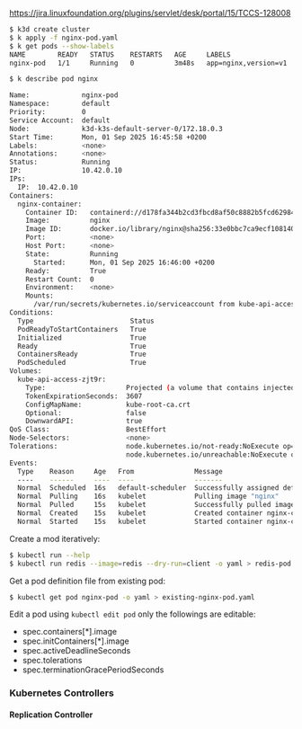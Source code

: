 https://jira.linuxfoundation.org/plugins/servlet/desk/portal/15/TCCS-128008

```bash
$ k3d create cluster
$ k apply -f nginx-pod.yaml
$ k get pods --show-labels
NAME        READY   STATUS    RESTARTS   AGE     LABELS
nginx-pod   1/1     Running   0          3m48s   app=nginx,version=v1
```

```bash
$ k describe pod nginx

Name:             nginx-pod
Namespace:        default
Priority:         0
Service Account:  default
Node:             k3d-k3s-default-server-0/172.18.0.3
Start Time:       Mon, 01 Sep 2025 16:45:58 +0200
Labels:           <none>
Annotations:      <none>
Status:           Running
IP:               10.42.0.10
IPs:
  IP:  10.42.0.10
Containers:
  nginx-container:
    Container ID:   containerd://d178fa344b2cd3fbcd8af50c8882b5fcd62984db41c4b7694c3b67b68a247852
    Image:          nginx
    Image ID:       docker.io/library/nginx@sha256:33e0bbc7ca9ecf108140af6288c7c9d1ecc77548cbfd3952fd8466a75edefe57
    Port:           <none>
    Host Port:      <none>
    State:          Running
      Started:      Mon, 01 Sep 2025 16:46:00 +0200
    Ready:          True
    Restart Count:  0
    Environment:    <none>
    Mounts:
      /var/run/secrets/kubernetes.io/serviceaccount from kube-api-access-zjt9r (ro)
Conditions:
  Type                        Status
  PodReadyToStartContainers   True
  Initialized                 True
  Ready                       True
  ContainersReady             True
  PodScheduled                True
Volumes:
  kube-api-access-zjt9r:
    Type:                    Projected (a volume that contains injected data from multiple sources)
    TokenExpirationSeconds:  3607
    ConfigMapName:           kube-root-ca.crt
    Optional:                false
    DownwardAPI:             true
QoS Class:                   BestEffort
Node-Selectors:              <none>
Tolerations:                 node.kubernetes.io/not-ready:NoExecute op=Exists for 300s
                             node.kubernetes.io/unreachable:NoExecute op=Exists for 300s
Events:
  Type    Reason     Age   From               Message
  ----    ------     ----  ----               -------
  Normal  Scheduled  16s   default-scheduler  Successfully assigned default/nginx-pod to k3d-k3s-default-server-0
  Normal  Pulling    16s   kubelet            Pulling image "nginx"
  Normal  Pulled     15s   kubelet            Successfully pulled image "nginx" in 1.055s (1.055s including waiting). Image size: 68855984 bytes.
  Normal  Created    15s   kubelet            Created container nginx-container
  Normal  Started    15s   kubelet            Started container nginx-container
```

Create a mod iteratively:

```bash
$ kubectl run --help
$ kubectl run redis --image=redis --dry-run=client -o yaml > redis-pod.yaml
```

Get a pod definition file from existing pod:

```bash
$ kubectl get pod nginx-pod -o yaml > existing-nginx-pod.yaml
```

Edit a pod using `kubectl edit pod` only the followings are editable:

- spec.containers[*].image
- spec.initContainers[*].image
- spec.activeDeadlineSeconds
- spec.tolerations
- spec.terminationGracePeriodSeconds


### Kubernetes Controllers

#### Replication Controller



